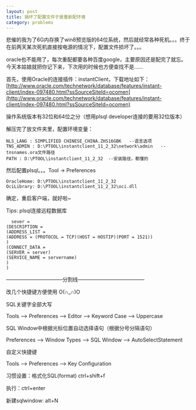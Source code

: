 ```yaml
---
layout: post
title: 搞坏了配置文件于是重新配环境
category: problems
---
```


悲催的我为了6G内存换了win8预览版的64位系统，然后就经常各种死机。。。终于在前两天某次死机直接按电源的情况下，配置文件损坏了。。。

oracle也不能用了，每次重配都要各种百度google，主要原因还是配完了就忘。今天本姑娘就把你记下来，下次用的时候也方便查找不是……

首先，使用Oracle的连接插件：instantClient，下载地址如下：[http://www.oracle.com/technetwork/database/features/instant-client/index-097480.html?ssSourceSiteId=ocomen](http://www.oracle.com/technetwork/database/features/instant-client/index-097480.html?ssSourceSiteId=ocomen)

操作系统版本有32位和64位之分（想用plsql developer连接的要用32位版本）

解压完了放文件夹里，配置环境变量：


    NLS_LANG : SIMPLIFIED CHINESE_CHINA.ZHS16GBK   --语言选项
    TNS_ADMIN : D:\PTOOL\instantclient_11_2_32\network\admin   --tnsnames.ora文件路径
    PATH : D:\PTOOL\instantclient_11_2_32  --安装路径，都懂的


然后配置plsql。。。Tool -> Preferences

    OracleHome: D:\PTOOL\instantclient_11_2_32
    OciLibrary: D:\PTOOL\instantclient_11_2_32\oci.dll

确定，重启客户端，就好啦~

Tips: plsql连接远程数据库

      sever =
    (DESCRIPTION =
    (ADDRESS_LIST =
    (ADDRESS = (PROTOCOL = TCP)(HOST = HOSTIP)(PORT = 1521))
    )
    (CONNECT_DATA =
    (SERVER = server)
    (SERVICE_NAME = servername)
    )
    )

———————————分割线—————————————

改几个快捷键方便使用 O(∩_∩)O

SQL关键字全部大写

Tools –> Preferences –> Editor –> Keyword Case –> Uppercase

SQL Window中根据光标位置自动选择语句（根据分号分隔语句）

Preferences –> Window Types –> SQL Window –> AutoSelectStatement

自定义快捷键

Tools –> Preferences –> Key Configuration

习惯设置：格式化SQL(format) ctrl+shift+f

执行：ctrl+enter

新建sqlwindow: alt+N
